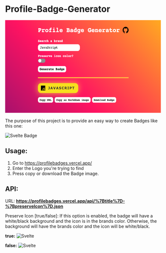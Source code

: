 # Profile-Badge-Generator

<img src="static/screenshot.png" alt="screenshot" height="300px"/>

The purpose of this project is to provide an easy way to create Badges like this one:

![Svelte Badge](https://img.shields.io/badge/Svelte-FF3E00?style=for-the-badge&logo=Svelte&logoColor=FFFFFF)

## Usage:

1. Go to https://profilebadges.vercel.app/
2. Enter the Logo you're trying to find
3. Press copy or download the Badge image.

## API:

URL: **https://profilebadges.vercel.app/api/%7Btitle%7D-%7BpreserveIcon%7D.json**

Preserve Icon [true/false]: If this option is enabled, the badge will have a white/black background and the icon is in the brands color. Otherwise, the background will have the brands color and the icon will be white/black.

**true:** ![Svelte](https://img.shields.io/badge/Svelte-FFFFFF?style=for-the-badge&logo=Svelte&logoColor=FF3E00)

**false:** ![Svelte](https://img.shields.io/badge/Svelte-FF3E00?style=for-the-badge&logo=Svelte&logoColor=FFFFFF)
